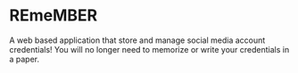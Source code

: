 # REmeMBER
A web based application that store and manage social media account credentials! You will no longer need to memorize or write your credentials in a paper.
